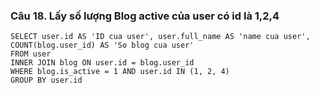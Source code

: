 ### Câu 18. Lấy số lượng Blog active của user có id là 1,2,4
```
SELECT user.id AS 'ID cua user', user.full_name AS 'name cua user', COUNT(blog.user_id) AS 'So blog cua user'
FROM user
INNER JOIN blog ON user.id = blog.user_id
WHERE blog.is_active = 1 AND user.id IN (1, 2, 4)
GROUP BY user.id
```